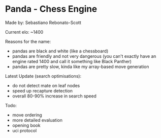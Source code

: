 # Panda - Chess Engine
Made by: Sebastiano Rebonato-Scott

Current elo: ~1400

Reasons for the name:
- pandas are black and white (like a chessboard)
- pandas are friendly and not very dangerous (you can't exactly have an engine rated 1400 and call it something like Black Panther)
- pandas are pretty slow, kinda like my array-based move generation

Latest Update (search optimisations):
- do not detect mate on leaf nodes
- speed up recapture detection
- overall 80-90% increase in search speed

Todo:
- move ordering
- more detailed evaluation
- opening book
- uci protocol


